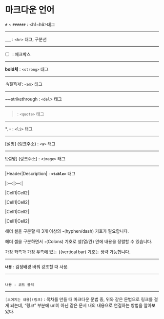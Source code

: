 # 마크다운 언어

`#` ~ `######` : <h1~h6>태그

---

___ : `<hr>` 태그, 구분선 

---

- [ ] : 체크박스 

---

**bold체** : `<strong>` 태그 

---

*이탤릭체* : `<em>` 태그

---

~~strikethrough : `<del`> 태그 

---

> : `<quote>` 태그 

---

*, - : `<li>` 태그 

---

[설명] (링크주소) : `<a>` 태그 

---

![설명] (링크주소) : `<image>` 태그 

---

|Header|Description| : **`<table>`** 태그 

|:—:|:—:| 

|Cell1|Cell2| 

|Cell1|Cell2| 

|Cell1|Cell2| 

|Cell1|Cell2| 

헤더 셀을 구분할 때 3개 이상의 **`-`**(hyphen/dash) 기호가 필요합니다. 

헤더 셀을 구분하면서 **`:`**(Colons) 기호로 셀(열/칸) 안에 내용을 정렬할 수 있습니다. 

가장 좌측과 가장 우측에 있는 **`|`**(vertical bar) 기호는 생략 가능합니다.

---

**`내용`** : 검정배경 바꿔 강조할 때 사용. 

---

```javascript

내용 : 코드 블럭 

``` 

---

`[보여지는 내용](링크)` : 목차를 만들 때 마크다운 문법 중, 위와 같은 문법으로 링크를 걸게 되는데, “링크” 부분에 url이 아닌 같은 문서 내의 내용으로 연결하는 방법을 알아보았다.